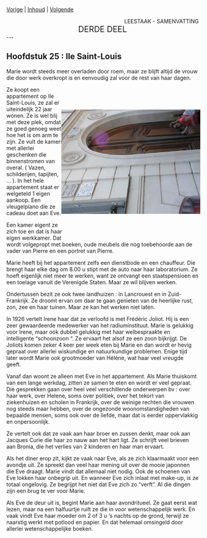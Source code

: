 [Vorige](hfst24_volle_wasdom.md) | [Inhoud](inhoudsopgave.md) | [Volgende](hfst26_het_laboratorium.md)

<div style="text-align: right">LEESTAAK - SAMENVATTING</div>
<div style="font-size:150%;text-align: center">DERDE DEEL</div>
---

## Hoofdstuk 25 : Ile Saint-Louis 

Marie wordt steeds meer overladen door roem, maar ze blijft altijd de vrouw die door werk overkropt is en eenvoudig zal voor de rest van haar dagen.

<div style="float: right; transform: rotate(-90deg); width: 70%;">
 <figure>
  <img src="./../afbeeldingen/ile_saint_louis.JPG" alt="Appartement op Ile Saint-Louis">
</figure> 
</div>

Ze koopt een appartement op Ile Saint-Louis, ze zal er uiteindelijk 22 jaar wonen. Ze is wel blij met deze plek, omdat ze goed genoeg weet hoe het is om arm te zijn. Ze vult de kamers met allerlei geschenken die binnenstromen van overal. ( Vazen, schilderijen, tapijten, ... ). In het hele appartement staat er welgeteld 1 eigen aankoop. Een vleugelpiano die ze cadeau doet aan Eve. 

Een kamer eigent ze zich toe en dat is haar eigen werkkamer. Dat wordt volgepropt met boeken, oude meubels die nog toebehoorde aan de vader van Pierre en een portret van Pierre.

Marie heeft bij het appartement zelfs een dienstbode en een chauffeur. Die brengt haar elke dag om 8.00 u stipt met de auto naar haar laboratorium. Ze hoeft eigenlijk niet meer te werken, want ze ontvangt een staatspensioen en een toelage vanuit de Verenigde Staten. Maar ze wil blijven werken.

Ondertussen bezit ze ook twee landhuizen : in Lancrouest en in Zuid-Frankrijk. Ze droomt ervan om daar te gaan genieten van de heerlijke rust, zon, zee en haar tuinen. Maar ze kan het werken niet laten.

In 1926 vertelt Irene haar dat ze verloofd is met Frédéric Joliot. Hij is een zeer gewaardeerde medewerker van het radiuminstituut. Marie is gelukkig voor Irene, maar ook dubbel gelukkig met haar welbespraakte en intelligente “schoonzoon “. Ze ervaart het alsof ze een zoon bijkrijgt. De Joliots komen zeker 4 keer per week eten bij Marie en dan wordt er hevig gepraat over allerlei wiskundige en natuurkundige problemen. Enige tijd later wordt Marie ook grootmoeder van Hélène, wat haar veel vreugde geeft.

Vanaf dan woont ze alleen met Eve in het appartement. Als Marie thuiskomt van een lange werkdag, zitten ze samen te eten en wordt er veel gepraat. Die gesprekken gaan over heel veel verschillende onderwerpen bv : over haar werk, over Helene, soms over politiek, over het tekort van ziekenhuizen en scholen in Frankrijk, over de weinige rechten die vrouwen nog steeds maar hebben, over de ongezonde woonomstandigheden van bepaalde mensen, soms ook over de liefde, maar dat is eerder oppervlakkig en onpersoonlijk.

Ze vertelt ook dat ze vaak aan haar broer en zussen denkt, maar ook aan Jacques Curie die haar zo nauw aan het hart ligt. Ze schrijft veel brieven aan Bronia, die het verlies van 2 kinderen en haar man ervaart.

Als het diner erop zit, kijkt ze vaak naar Eve, als ze zich klaarmaakt voor een avondje uit. Ze spreekt dan veel haar mening uit over de mooie japonnen die Eve draagt. Marie vindt dat allemaal niet nodig. Ook de schoenen van Eve lokken haar onbegrip uit. En wanneer Eve zich inlaat met make-up, is ze totaal ongelovig. Ze begrijpt het niet dat Eve zich zo “verft”. Al die dingen zijn een brug te ver voor Marie.

Als Eve de deur uit is, begint Marie aan haar avondritueel. Ze gaat eerst wat lezen, maar na een halfuurtje ruilt ze die in voor wetenschappelijk werk. En vaak vindt Eve haar moeder om 2 of 3 u ‘s nachts op de grond, terwijl ze naarstig werkt met potlood en papier. En dat helemaal omsingeld door allerlei wetenschappelijke boeken.
